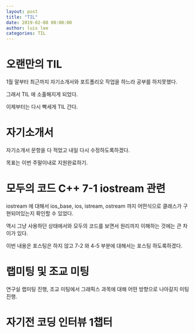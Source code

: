 ```yaml
---
layout: post
title: "TIL"
date: 2019-02-08 00:00:00
author: luis lee
categories: TIL
---
```


# 오랜만의 TIL

1월 말부터 최근까지 자기소개서와 포트폴리오 작업을 하느라 공부를 하지못했다.

그래서 TIL 에 소홀해지게 되었다.

이제부터는 다시 빡세게 TIL 간다.

# 자기소개서

자기소개서 문항을 다 적었고 내일 다시 수정하도록하겠다.

목표는 이번 주말이내로 지원완료하기.

# 모두의 코드 C++ 7-1 iostream 관련

iostream 에 대해서 ios_base, ios, istream, ostream 까지 어떤식으로 클래스가 구현되어있는지 확인할 수 있었다.

역시 그냥 사용하던 상태에서와 모두의 코드를 보면서 원리까지 이해하는 것에는 큰 차이가 있다.

이번 내용은 포스팅은 하지 않고 7-2 와 4-5 부분에 대해서는 포스팅 하도록하겠다.

# 랩미팅 및 조교 미팅

연구실 랩미팅 진행, 조교 미팅에서 그래픽스 과목에 대해 어떤 방향으로 나아갈지 미팅 진행.

# 자기전 코딩 인터뷰 1챕터
